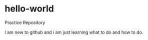 # hello-world
Practice Repository

I am new to github and i am just learning what to do and how to do.
